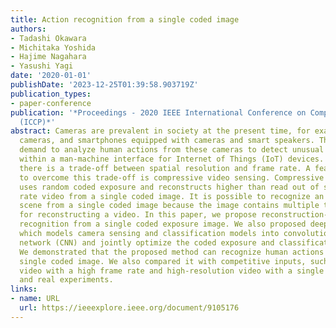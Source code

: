 ```yaml
---
title: Action recognition from a single coded image
authors:
- Tadashi Okawara
- Michitaka Yoshida
- Hajime Nagahara
- Yasushi Yagi
date: '2020-01-01'
publishDate: '2023-12-25T01:39:58.903719Z'
publication_types:
- paper-conference
publication: '*Proceedings - 2020 IEEE International Conference on Computational Photography
  (ICCP)*'
abstract: Cameras are prevalent in society at the present time, for example, surveillance
  cameras, and smartphones equipped with cameras and smart speakers. There is an increasing
  demand to analyze human actions from these cameras to detect unusual behavior or
  within a man-machine interface for Internet of Things (IoT) devices. For a camera,
  there is a trade-off between spatial resolution and frame rate. A feasible approach
  to overcome this trade-off is compressive video sensing. Compressive video sensing
  uses random coded exposure and reconstructs higher than read out of sensor frame
  rate video from a single coded image. It is possible to recognize an action in a
  scene from a single coded image because the image contains multiple temporal information
  for reconstructing a video. In this paper, we propose reconstruction-free action
  recognition from a single coded exposure image. We also proposed deep sensing framework
  which models camera sensing and classification models into convolutional neural
  network (CNN) and jointly optimize the coded exposure and classification model simultaneously.
  We demonstrated that the proposed method can recognize human actions from only a
  single coded image. We also compared it with competitive inputs, such as low-resolution
  video with a high frame rate and high-resolution video with a single frame in simulation
  and real experiments.
links:
- name: URL
  url: https://ieeexplore.ieee.org/document/9105176
---
```

